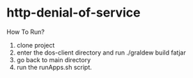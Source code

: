 # http-denial-of-service

How To Run?
1. clone project
2. enter the dos-client directory and run ./graldew build fatjar
3. go back to main directory
4. run the runApps.sh script.

